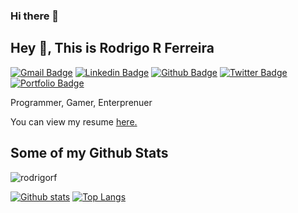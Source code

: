 ### Hi there 👋

## Hey 👋, This is Rodrigo R Ferreira
[![Gmail Badge](https://img.shields.io/badge/-rodrigorf33@gmail.com-c14438?style=flat&logo=Gmail&logoColor=white&link=mailto:rodrigorf33@gmail.com)](mailto:rodrigorf33@gmail.com) 
[![Linkedin Badge](https://img.shields.io/badge/-rodrigorferreira-0072b1?style=flat&logo=Linkedin&logoColor=white&link=https://www.linkedin.com/in/rodrigorferreira/)](https://www.linkedin.com/in/rodrigorferreira/) [![Github Badge](https://img.shields.io/badge/-rodrigorf-grey?style=flat&logo=github&logoColor=white&link=https://github.com/rodrigorf/)](https://www.github.com/rodrigorf/) [![Twitter Badge](https://img.shields.io/badge/-rodrigorf-00acee?style=flat&logo=twitter&logoColor=white&link=https://twitter.com/rodrigorf/)](https://www.twitter.com/rodrigorf/) [![Portfolio Badge](https://img.shields.io/badge/portfolio-web-blue?style=flat&link=rodrigoreisf.com.br/)](rodrigoreisf.com.br/) <p align='left'>Programmer, Gamer, Enterprenuer</p><p align='left'> You can view my resume <a href='https://www.linkedin.com/in/rodrigorferreira/ ' target=_blank><u>here</u>.</a></p>
## Some of my Github Stats
<p align=left> <img src=https://komarev.com/ghpvc/?username=rodrigorf alt=rodrigorf /> </p>

[![Github stats](https://github-readme-stats.vercel.app/api?username=rodrigorf&show_icons=true&include_all_commits=true&theme=tokyonight)](https://github.com/rodrigorf/github-readme-stats)
[![Top Langs](https://github-readme-stats.vercel.app/api/top-langs/?username=rodrigorf&layout=compact)](https://github.com/rodrigorf/github-readme-stats)
